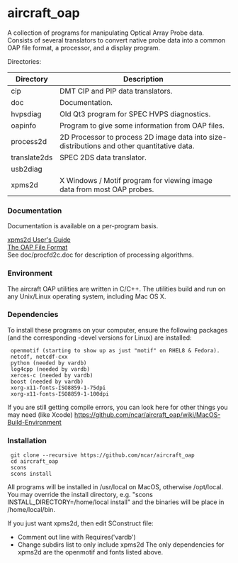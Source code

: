# aircraft_oap
A collection of programs for manipulating Optical Array Probe data.  Consists of several translators to convert native probe data into a common OAP file format, a processor, and a display program. 

Directories:

| Directory | Description |
| ----------- | ----------------------------------------------------------------------------------------- |
| cip | DMT CIP and PIP data translators. |
| doc | Documentation. |
| hvpsdiag | Old Qt3 program for SPEC HVPS diagnostics. |
| oapinfo | Program to give some information from OAP files. |
| process2d | 2D Processor to process 2D image data into size-distributions and other quantitative data. |
| translate2ds | SPEC 2DS data translator. |
| usb2diag | |
| xpms2d | X Windows / Motif program for viewing image data from most OAP probes. |

### Documentation ###

Documentation is available on a per-program basis.

[xpms2d User's Guide](http://www.eol.ucar.edu/raf/software/xpms2d.html)\
[The OAP File Format](http://www.eol.ucar.edu/raf/software/OAPfiles.html)\
See doc/procfd2c.doc for description of processing algorithms.

### Environment ###
The aircraft OAP utilities are written in C/C++.  The utilities build and run on any Unix/Linux operating system, including Mac OS X.

### Dependencies ###

To install these programs on your computer, ensure the following packages (and the corresponding -devel versions for Linux) are installed:
```
 openmotif (starting to show up as just "motif" on RHEL8 & Fedora).
 netcdf, netcdf-cxx
 python (needed by vardb)
 log4cpp (needed by vardb)
 xerces-c (needed by vardb)
 boost (needed by vardb)
 xorg-x11-fonts-ISO8859-1-75dpi
 xorg-x11-fonts-ISO8859-1-100dpi
```
 
 If you are still getting compile errors, you can look here for other things you may need (like Xcode)
 https://github.com/ncar/aircraft_oap/wiki/MacOS-Build-Environment

### Installation ###
```
 git clone --recursive https://github.com/ncar/aircraft_oap
 cd aircraft_oap
 scons
 scons install
 ```
All programs will be installed in /usr/local on MacOS, otherwise /opt/local.  You may override the install directory, e.g. "scons INSTALL_DIRECTORY=/home/local install" and the binaries will be place in /home/local/bin.

If you just want xpms2d, then edit SConstruct file:
 * Comment out line with Requires('vardb')
 * Change subdirs list to only include xpms2d
The only dependencies for xpms2d are the openmotif and fonts listed above.
